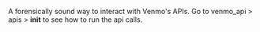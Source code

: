 A forensically sound way to interact with Venmo's APIs. Go to venmo_api > apis > __init__ to see how to run the api calls.
